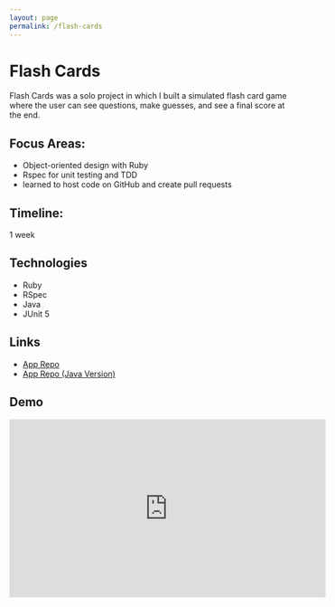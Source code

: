```yaml
---
layout: page
permalink: /flash-cards
---
```


# Flash Cards

Flash Cards was a solo project in which I built a simulated flash card game where the user can see questions, make guesses, and see a final score at the end.

## Focus Areas: 

- Object-oriented design with Ruby
- Rspec for unit testing and TDD
- learned to host code on GitHub and create pull requests

## Timeline: 

1 week

## Technologies 

- Ruby
- RSpec
- Java
- JUnit 5

## Links

- [App Repo](https://github.com/arnaldoaparicio/flash_cards) 
- [App Repo (Java Version)](https://github.com/arnaldoaparicio/flashcards_java)

## Demo

<iframe width="560" height="315" src="https://www.youtube.com/embed/r5tJrrudC8M" title="YouTube video player" frameborder="0" allow="accelerometer; autoplay; clipboard-write; encrypted-media; gyroscope; picture-in-picture; web-share" allowfullscreen></iframe>

